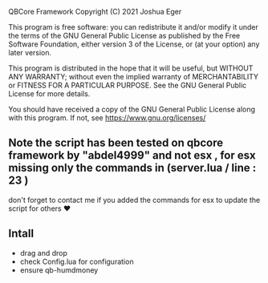 QBCore Framework
Copyright (C) 2021 Joshua Eger

This program is free software: you can redistribute it and/or modify
it under the terms of the GNU General Public License as published by
the Free Software Foundation, either version 3 of the License, or
(at your option) any later version.

This program is distributed in the hope that it will be useful,
but WITHOUT ANY WARRANTY; without even the implied warranty of
MERCHANTABILITY or FITNESS FOR A PARTICULAR PURPOSE.  See the
GNU General Public License for more details.

You should have received a copy of the GNU General Public License
along with this program.  If not, see <https://www.gnu.org/licenses/>

## Note the script has been tested on qbcore framework by "abdel4999" and not esx , for esx missing only the commands in (server.lua / line : 23 ) 

don't forget to contact me if you added the commands for esx to update the script for others ❤

## Intall 

- drag and drop 
- check Config.lua for configuration
- ensure qb-humdmoney